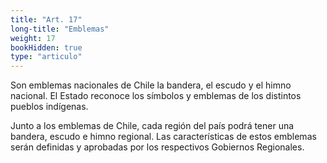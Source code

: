 ```yaml
---
title: "Art. 17"
long-title: "Emblemas"
weight: 17
bookHidden: true
type: "articulo"
---
```


Son emblemas nacionales de Chile la bandera, el escudo y el himno nacional. El Estado reconoce los símbolos y emblemas de los distintos pueblos indígenas.

Junto a los emblemas de Chile, cada región del país podrá tener una bandera, escudo e himno regional. Las características de estos emblemas serán definidas y aprobadas por los respectivos Gobiernos Regionales.
